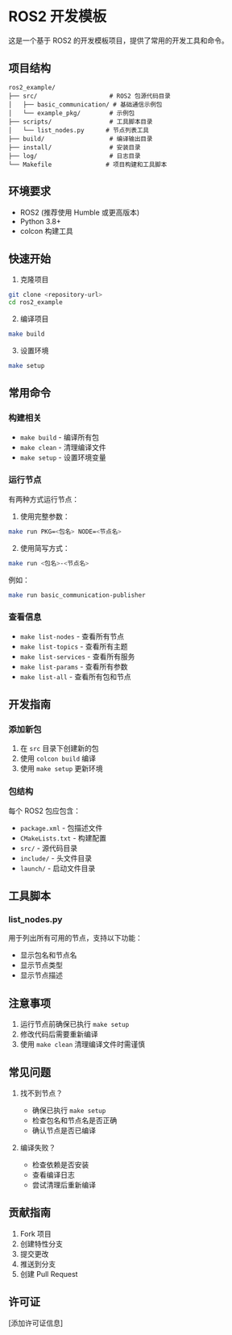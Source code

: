 # ROS2 开发模板

这是一个基于 ROS2 的开发模板项目，提供了常用的开发工具和命令。

## 项目结构

```
ros2_example/
├── src/                    # ROS2 包源代码目录
│   ├── basic_communication/ # 基础通信示例包
│   └── example_pkg/        # 示例包
├── scripts/                # 工具脚本目录
│   └── list_nodes.py      # 节点列表工具
├── build/                  # 编译输出目录
├── install/                # 安装目录
├── log/                    # 日志目录
└── Makefile               # 项目构建和工具脚本
```

## 环境要求

- ROS2 (推荐使用 Humble 或更高版本)
- Python 3.8+
- colcon 构建工具

## 快速开始

1. 克隆项目
```bash
git clone <repository-url>
cd ros2_example
```

2. 编译项目
```bash
make build
```

3. 设置环境
```bash
make setup
```

## 常用命令

### 构建相关
- `make build` - 编译所有包
- `make clean` - 清理编译文件
- `make setup` - 设置环境变量

### 运行节点
有两种方式运行节点：

1. 使用完整参数：
```bash
make run PKG=<包名> NODE=<节点名>
```

2. 使用简写方式：
```bash
make run <包名>-<节点名>
```

例如：
```bash
make run basic_communication-publisher
```

### 查看信息
- `make list-nodes` - 查看所有节点
- `make list-topics` - 查看所有主题
- `make list-services` - 查看所有服务
- `make list-params` - 查看所有参数
- `make list-all` - 查看所有包和节点

## 开发指南

### 添加新包
1. 在 `src` 目录下创建新的包
2. 使用 `colcon build` 编译
3. 使用 `make setup` 更新环境

### 包结构
每个 ROS2 包应包含：
- `package.xml` - 包描述文件
- `CMakeLists.txt` - 构建配置
- `src/` - 源代码目录
- `include/` - 头文件目录
- `launch/` - 启动文件目录

## 工具脚本

### list_nodes.py
用于列出所有可用的节点，支持以下功能：
- 显示包名和节点名
- 显示节点类型
- 显示节点描述

## 注意事项

1. 运行节点前确保已执行 `make setup`
2. 修改代码后需要重新编译
3. 使用 `make clean` 清理编译文件时需谨慎

## 常见问题

1. 找不到节点？
   - 确保已执行 `make setup`
   - 检查包名和节点名是否正确
   - 确认节点是否已编译

2. 编译失败？
   - 检查依赖是否安装
   - 查看编译日志
   - 尝试清理后重新编译

## 贡献指南

1. Fork 项目
2. 创建特性分支
3. 提交更改
4. 推送到分支
5. 创建 Pull Request

## 许可证

[添加许可证信息] 